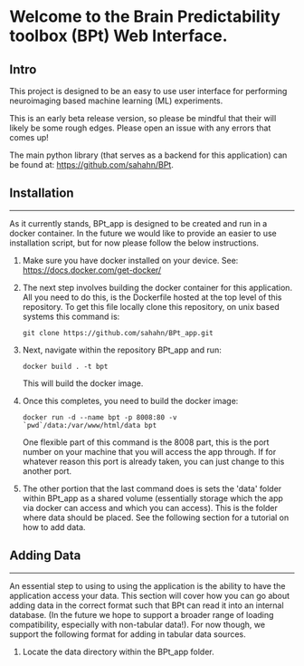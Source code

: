 # Welcome to the Brain Predictability toolbox (BPt) Web Interface.

## **Intro**
This project is designed to be an easy to use user interface for performing neuroimaging based machine learning (ML) experiments. 

This is an early beta release version, so please be mindful that their will likely be some rough edges. Please open an issue with any errors that comes up!

The main python library (that serves as a backend for this application) can be found at: https://github.com/sahahn/BPt.

## **Installation**
---------------

As it currently stands, BPt_app is designed to be created and run in a docker container. In the future we would like to provide an easier to use installation script, but for now please follow the below instructions.

1. Make sure you have docker installed on your device. See: https://docs.docker.com/get-docker/
   
2. The next step involves building the docker container for this application. All you need to do this, is the Dockerfile hosted at the top level of this repository. To get this file locally clone this repository, on unix based systems this command is:
   <pre><code>git clone https://github.com/sahahn/BPt_app.git</code></pre>

3. Next, navigate within the repository BPt_app and run:
   
    <pre><code>docker build . -t bpt</code></pre>

    This will build the docker image.

4. Once this completes, you need to build the docker image:
    <pre><code>docker run -d --name bpt -p 8008:80 -v `pwd`/data:/var/www/html/data bpt</code></pre>
    One flexible part of this command is the 8008 part, this is the port number on your machine that you will access the app through. If for whatever reason this port is already taken, you can just change to this another port.

5. The other portion that the last command does is sets the 'data' folder within BPt_app as a shared volume (essentially storage which the app via docker can access and which you can access). This is the folder where data should be placed. See the following section for a tutorial on how to add data.


## **Adding Data**
---------------
An essential step to using to using the application is the ability to have the application access your data. This section will cover how you can go about adding data in the correct format such that BPt can read it into an internal database. (In the future we hope to support a broader range of loading compatibility, especially with non-tabular data!). For now though, we support the following format for adding in tabular data sources. 

1. Locate the data directory within the BPt_app folder. 